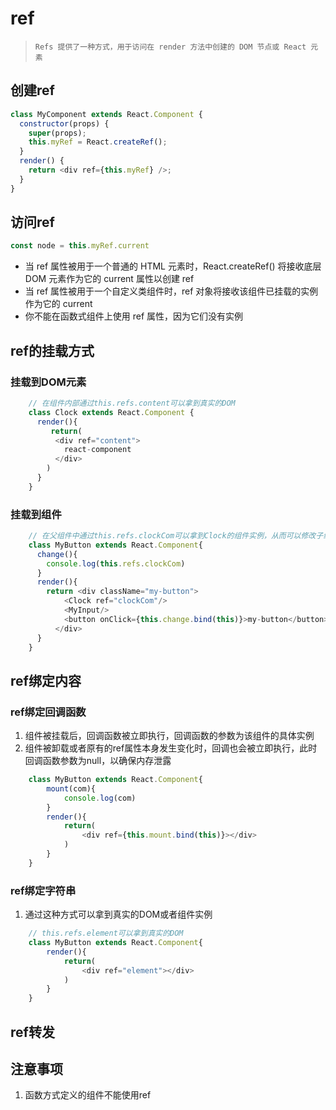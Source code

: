 # ref
  >`Refs 提供了一种方式，用于访问在 render 方法中创建的 DOM 节点或 React 元素`

## 创建ref
```js
class MyComponent extends React.Component {
  constructor(props) {
    super(props);
    this.myRef = React.createRef();
  }
  render() {
    return <div ref={this.myRef} />;
  }
}
```
## 访问ref
```js
const node = this.myRef.current
```
  - 当 ref 属性被用于一个普通的 HTML 元素时，React.createRef() 将接收底层 DOM 元素作为它的 current 属性以创建 ref 
  - 当 ref 属性被用于一个自定义类组件时，ref 对象将接收该组件已挂载的实例作为它的 current
  - 你不能在函数式组件上使用 ref 属性，因为它们没有实例

## ref的挂载方式
### 挂载到DOM元素
```js
    // 在组件内部通过this.refs.content可以拿到真实的DOM
    class Clock extends React.Component {
      render(){
         return(
          <div ref="content">
            react-component
          </div>
        )
      }
    }
```
### 挂载到组件
```js
    // 在父组件中通过this.refs.clockCom可以拿到Clock的组件实例，从而可以修改子组件的数据
    class MyButton extends React.Component{
      change(){
        console.log(this.refs.clockCom)
      }
      render(){
        return <div className="my-button">
            <Clock ref="clockCom"/>
            <MyInput/>
            <button onClick={this.change.bind(this)}>my-button</button>
          </div>
      }
    }
```

## ref绑定内容
### ref绑定回调函数
  1. 组件被挂载后，回调函数被立即执行，回调函数的参数为该组件的具体实例
  2. 组件被卸载或者原有的ref属性本身发生变化时，回调也会被立即执行，此时回调函数参数为null，以确保内存泄露
```js
    class MyButton extends React.Component{
        mount(com){
            console.log(com)
        }
        render(){
            return(
                <div ref={this.mount.bind(this)}></div>
            )
        }
    }
```
### ref绑定字符串
  1. 通过这种方式可以拿到真实的DOM或者组件实例
```js
    // this.refs.element可以拿到真实的DOM
    class MyButton extends React.Component{
        render(){
            return(
                <div ref="element"></div>
            )
        }
    }
```

## ref转发

## 注意事项
  1. 函数方式定义的组件不能使用ref